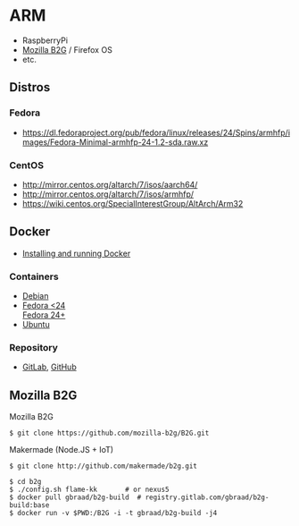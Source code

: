 ARM
===

  * RaspberryPi
  * [Mozilla B2G](#mozilla-b2g) / Firefox OS
  * etc.


Distros
-------

### Fedora

  * https://dl.fedoraproject.org/pub/fedora/linux/releases/24/Spins/armhfp/images/Fedora-Minimal-armhfp-24-1.2-sda.raw.xz


### CentOS

  * http://mirror.centos.org/altarch/7/isos/aarch64/
  * http://mirror.centos.org/altarch/7/isos/armhfp/
  * https://wiki.centos.org/SpecialInterestGroup/AltArch/Arm32


Docker
------

  * [Installing and running Docker](https://github.com/umiddelb/armhf/wiki/Installing,-running,-using-docker-on-armhf-(ARMv7)-devices)

### Containers

  * [Debian](https://hub.docker.com/r/armv7/armhf-debian/)
  * [Fedora <24](https://hub.docker.com/r/armv7/armhf-fedora/)  
    [Fedora 24+](https://hub.dokcer.com/r/gbraad/armhf-fedora/)
  * [Ubuntu](https://hub.docker.com/r/armv7/armhf-ubuntu/)

### Repository

  * [GitLab](https://gitlab.com/gbraad/ARM), [GitHub](https://github.com/gbraad/docker-container-registry-arm)


Mozilla B2G
-----------

Mozilla B2G
```
$ git clone https://github.com/mozilla-b2g/B2G.git
```

Makermade (Node.JS + IoT)
```
$ git clone http://github.com/makermade/b2g.git
```

```
$ cd b2g
$ ./config.sh flame-kk       # or nexus5
$ docker pull gbraad/b2g-build  # registry.gitlab.com/gbraad/b2g-build:base
$ docker run -v $PWD:/B2G -i -t gbraad/b2g-build -j4
```
